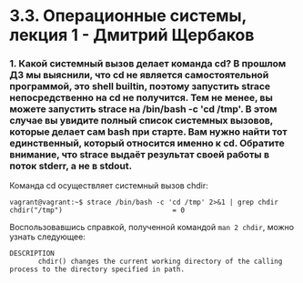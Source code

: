 # 3.3. Операционные системы, лекция 1 - Дмитрий Щербаков

### 1. Какой системный вызов делает команда cd? В прошлом ДЗ мы выяснили, что cd не является самостоятельной программой, это shell builtin, поэтому запустить strace непосредственно на cd не получится. Тем не менее, вы можете запустить strace на /bin/bash -c 'cd /tmp'. В этом случае вы увидите полный список системных вызовов, которые делает сам bash при старте. Вам нужно найти тот единственный, который относится именно к cd. Обратите внимание, что strace выдаёт результат своей работы в поток stderr, а не в stdout.
Команда cd осуществляет системный вызов chdir:
```commandline
vagrant@vagrant:~$ strace /bin/bash -c 'cd /tmp' 2>&1 | grep chdir
chdir("/tmp")                           = 0
```
Воспользовавшись справкой, полученной командой `man 2 chdir`, можно узнать следующее:
```commandline
DESCRIPTION
       chdir() changes the current working directory of the calling process to the directory specified in path.
```


